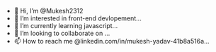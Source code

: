 - 👋 Hi, I’m @Mukesh2312
- 👀 I’m interested in front-end devlopement...
- 🌱 I’m currently learning javascript...
- 💞️ I’m looking to collaborate on ...
- 📫 How to reach me @linkedin.com/in/mukesh-yadav-41b8a516a...

<!---
Mukesh2312/Mukesh2312 is a ✨ special ✨ repository because its `README.md` (this file) appears on your GitHub profile.
You can click the Preview link to take a look at your changes.
--->
